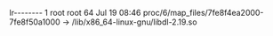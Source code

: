 lr-------- 1 root root 64 Jul 19 08:46 proc/6/map_files/7fe8f4ea2000-7fe8f50a1000 -> /lib/x86_64-linux-gnu/libdl-2.19.so
